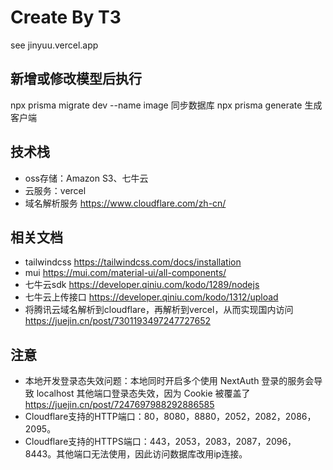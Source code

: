 # Create By T3

see jinyuu.vercel.app

## 新增或修改模型后执行
npx prisma migrate dev --name image 同步数据库
npx prisma generate 生成客户端

## 技术栈

- oss存储：Amazon S3、七牛云
- 云服务：vercel
- 域名解析服务 https://www.cloudflare.com/zh-cn/

## 相关文档

- tailwindcss https://tailwindcss.com/docs/installation
- mui https://mui.com/material-ui/all-components/
- 七牛云sdk https://developer.qiniu.com/kodo/1289/nodejs
- 七牛云上传接口 https://developer.qiniu.com/kodo/1312/upload
- 将腾讯云域名解析到cloudflare，再解析到vercel，从而实现国内访问 https://juejin.cn/post/7301193497247727652

## 注意

- 本地开发登录态失效问题：本地同时开启多个使用 NextAuth 登录的服务会导致 localhost 其他端口登录态失效，因为 Cookie 被覆盖了 https://juejin.cn/post/7247697988292886585
- Cloudflare支持的HTTP端口：80，8080，8880，2052，2082，2086，2095。
- Cloudflare支持的HTTPS端口：443，2053，2083，2087，2096，8443。其他端口无法使用，因此访问数据库改用ip连接。